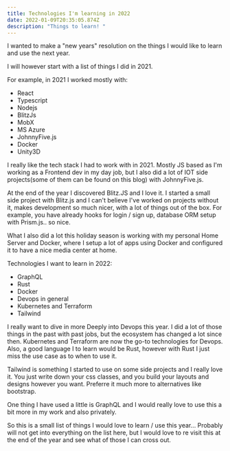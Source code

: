 ```yaml
---
title: Technologies I'm learning in 2022
date: 2022-01-09T20:35:05.874Z
description: "Things to learn! "
---
```

I wanted to make a "new years" resolution on the things I would like to learn and use the next year. 

I will however start with a list of things I did in 2021. 

For example, in 2021 I worked mostly with:

- React 
- Typescript
- Nodejs
- BlitzJs
- MobX 
- MS Azure
- JohnnyFive.js
- Docker 
- Unity3D

I really like the tech stack I had to work with in 2021. Mostly JS based as I'm working as a Frontend dev in my day job, but I also did a lot of IOT side projects(some of them can be found on this blog) with JohnnyFive.js. 

At the end of the year I discovered Blitz.JS and I love it. I started a small side project with Blitz.js and I can't believe I've worked on projects without it, makes development so much nicer, with a lot of things out of the box. For example, you have already hooks for login / sign up, database ORM setup with Prism.js.. so nice. 

What I also did a lot this holiday season is working with my personal Home Server and Docker, where I setup a lot of apps using Docker and configured it to have a nice media center at home.  

Technologies I want to learn in 2022: 

- GraphQL
- Rust
- Docker
- Devops in general
- Kubernetes and Terraform
- Tailwind

I really want to dive in more Deeply into Devops this year. I did a lot of those things in the past with past jobs, but the ecosystem has changed a lot since then. Kubernetes and Terraform are now the go-to technologies for Devops. Also, a good language I to learn would be Rust, however with Rust I just miss the use case as to when to use it.

Tailwind is something I started to use on some side projects and I really love it. You just write down your css classes, and you build your layouts and designs however you want. Preferre it much more to alternatives like bootstrap.

One thing I have used a little is GraphQL and I would really love to use this a bit more in my work and also privately.

So this is a small list of things I would love to learn / use this year… Probably will not get into everything on the list here, but I would love to re visit this at the end of the year and see what of those I can cross out.




